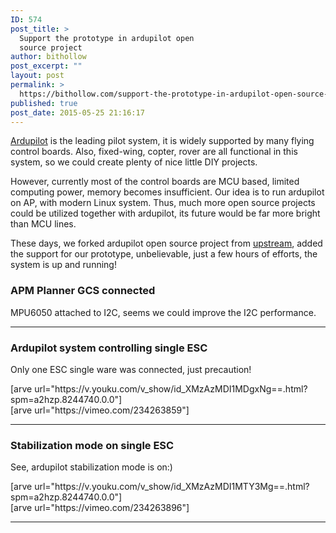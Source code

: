 ```yaml
---
ID: 574
post_title: >
  Support the prototype in ardupilot open
  source project
author: bithollow
post_excerpt: ""
layout: post
permalink: >
  https://bithollow.com/support-the-prototype-in-ardupilot-open-source-project/
published: true
post_date: 2015-05-25 21:16:17
---
```

[Ardupilot](https://ardupilot.org) is the leading pilot system, it is widely supported by many flying control boards. Also, fixed-wing, copter, rover are all functional in this system, so we could create plenty of nice little DIY projects.

However, currently most of the control boards are MCU based, limited computing power, memory becomes insufficient. Our idea is to run ardupilot on AP, with modern Linux system. Thus, much more open source projects could be utilized together with ardupilot, its future would be far more bright than MCU lines.

These days, we forked ardupilot open source project from [upstream](https://github.com/ardupilot), added the support for our prototype, unbelievable, just a few hours of efforts, the system is up and running!

### APM Planner GCS connected ###

MPU6050 attached to I2C, seems we could improve the I2C performance.

<script>
document.write(
<div class="geoip geoip-show-CN">
[arve url="https://v.youku.com/v_show/id_XMzAzMDI0NzUwMA==.html?spm=a2hzp.8244740.0.0#paction"]
</div>

<div class="geoip-hide geoip-hide-CN">
[arve url="https://vimeo.com/234263663"]
</div>
)
</script>

---

### Ardupilot system controlling single ESC ###

Only one ESC single ware was connected, just precaution!

<div class="geoip geoip-show-CN">
[arve url="https://v.youku.com/v_show/id_XMzAzMDI1MDgxNg==.html?spm=a2hzp.8244740.0.0"]
</div>

<div class="geoip-hide geoip-hide-CN">
[arve url="https://vimeo.com/234263859"]
</div>

---

### Stabilization mode on single ESC ###

See, ardupilot stabilization mode is on:)

<div class="geoip geoip-show-CN">
[arve url="https://v.youku.com/v_show/id_XMzAzMDI1MTY3Mg==.html?spm=a2hzp.8244740.0.0"]
</div>

<div class="geoip-hide geoip-hide-CN">
[arve url="https://vimeo.com/234263896"]
</div>

---